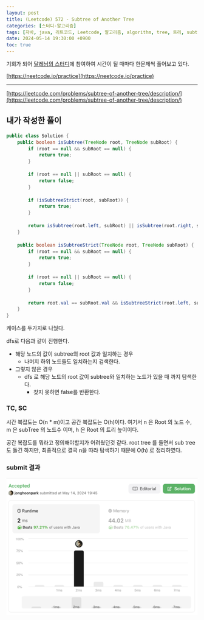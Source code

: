 ```yaml
---
layout: post
title: (Leetcode) 572 - Subtree of Another Tree
categories: [스터디-알고리즘]
tags: [자바, java, 리트코드, Leetcode, 알고리즘, algorithm, tree, 트리, subtree]
date: 2024-05-14 19:30:00 +0900
toc: true
---
```


기회가 되어 [달레님의 스터디](https://github.com/DaleStudy/leetcode-study)에 참여하여 시간이 될 때마다 한문제씩 풀어보고 있다.

[https://neetcode.io/practice](https://neetcode.io/practice)

---

[https://leetcode.com/problems/subtree-of-another-tree/description/](https://leetcode.com/problems/subtree-of-another-tree/description/)

## 내가 작성한 풀이

```java
public class Solution {
    public boolean isSubtree(TreeNode root, TreeNode subRoot) {
        if (root == null && subRoot == null) {
            return true;
        }

        if (root == null || subRoot == null) {
            return false;
        }

        if (isSubtreeStrict(root, subRoot)) {
            return true;
        }

        return isSubtree(root.left, subRoot) || isSubtree(root.right, subRoot);
    }

    public boolean isSubtreeStrict(TreeNode root, TreeNode subRoot) {
        if (root == null && subRoot == null) {
            return true;
        }

        if (root == null || subRoot == null) {
            return false;
        }

        return root.val == subRoot.val && isSubtreeStrict(root.left, subRoot.left) && isSubtreeStrict(root.right, subRoot.right);
    }
}
```

케이스를 두가지로 나눴다.

dfs로 다음과 같이 진행한다.

- 해당 노드의 값이 subtree의 root 값과 일치하는 경우
  - 나머지 하위 노드들도 일치하는지 검색한다.
- 그렇지 않은 경우
  - dfs 로 해당 노드의 root 값이 subtree와 일치하는 노드가 있을 때 까지 탐색한다.
    - 찾지 못하면 false를 반환한다.

### TC, SC

시간 복잡도는 O(n \* m)이고 공간 복잡도는 O(h)이다.
여기서 n 은 Root 의 노드 수, m 은 subTree 의 노드수 이며, h 은 Root 의 트리 높이이다.

공간 복잡도를 뭐라고 정의해야할지가 어려웠던것 같다. root tree 를 돌면서 sub tree 도 돌긴 하지만, 최종적으로 결국 n을 따라 탐색하기 때문에 O(h) 로 정리하였다.

### submit 결과

![submit](/assets/images/2024-05-14-leetcode-527/submit.png)
